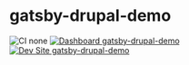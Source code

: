# gatsby-drupal-demo

![CI none](https://img.shields.io/badge/ci-none-orange.svg)
[![Dashboard gatsby-drupal-demo](https://img.shields.io/badge/dashboard-gatsby_drupal_demo-yellow.svg)](https://dashboard.pantheon.io/sites/7692cf9c-6a2d-4216-b2c7-f277df8e306c#dev/code)
[![Dev Site gatsby-drupal-demo](https://img.shields.io/badge/site-gatsby_drupal_demo-blue.svg)](http://dev-gatsby-drupal-demo.pantheonsite.io/)